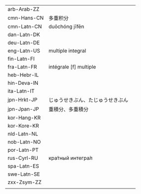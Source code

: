 | | | |
|-|-|-|
| arb-Arab-ZZ |  |  |
| cmn-Hans-CN | 多重积分 |  |
| cmn-Latn-CN | duōchóng jīfēn |  |
| dan-Latn-DK |  |  |
| deu-Latn-DE |  |  |
| eng-Latn-US | multiple integral |  |
| fin-Latn-FI |  |  |
| fra-Latn-FR | intégrale [f] multiple |  |
| heb-Hebr-IL |  |  |
| hin-Deva-IN |  |  |
| ita-Latn-IT |  |  |
| jpn-Hrkt-JP | じゅうせきぶん、たじゅうせきぶん |  |
| jpn-Jpan-JP | 重積分、多重積分 |  |
| kor-Hang-KR |  |  |
| kor-Kore-KR |  |  |
| nld-Latn-NL |  |  |
| nob-Latn-NO |  |  |
| por-Latn-PT |  |  |
| rus-Cyrl-RU | кра́тный интегра́л |  |
| spa-Latn-ES |  |  |
| swe-Latn-SE |  |  |
| zxx-Zsym-ZZ |  |  |
|  |  |  |
